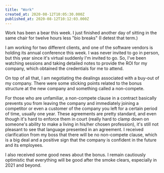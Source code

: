 ```yaml
---
title: "Work"
created_at: 2020-08-12T10:05:30.000Z
published_at: 2020-08-12T10:12:03.000Z
---
```

Work has been a bear this week. I just finished another day of sitting in the same chair for twelve hours less "bio breaks" (I detest that term.)

I am working for two different clients, and one of the software vendors is holding its annual conference this week. I was never invited to go in person, but this year since it's virtual suddenly I'm invited to go. So, I've been watching sessions and taking detailed notes to provide the ROI for my company, which obtained the credentials for me to attend.

On top of all that, I am negotiating the dealings associated with a buy-out of my company. There were some sticking points related to the bonus structure at the new company and something called a non-compete. 

For those who are unfamiliar, a non-compete clause in a contract basically prevents you from leaving the company and immediately joining a competitor or even a customer of the company you left for a certain period of time, usually one year. These agreements are pretty standard, and even though it's hard to enforce them in court (really hard to clamp down on someone's ability to make a living in his/her chosen profession), it's still not pleasant to see that language presented in an agreement. I received clarification from my boss that there will be no non-compete clause, which is a big deal and a positive sign that the company is confident in the future and its employees. 

I also received some good news about the bonus. I remain cautiously optimistic that everything will be good after the smoke clears, especially in 2021 and beyond.
